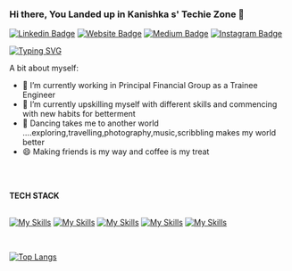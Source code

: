 ### Hi there, You Landed up in Kanishka s' Techie Zone 👋

[![Linkedin Badge](https://img.shields.io/badge/LinkedIn-0077B5?style=for-the-badge&logo=linkedin&logoColor=white)](https://www.linkedin.com/in/kanishkakataria)
[![Website Badge](https://img.shields.io/badge/website-000000?style=for-the-badge&logo=About.me&logoColor=white)](https://kanishkakataria.vercel.app)
[![Medium Badge](https://img.shields.io/badge/Medium-12100E?style=for-the-badge&logo=medium&logoColor=white)](https://medium.com/@kanishka.kataria99)
[![Instagram Badge](https://img.shields.io/badge/Instagram-E4405F?style=for-the-badge&logo=instagram&logoColor=white)](https://www.linkedin.com/in/kanishkakataria)


[![Typing SVG](https://readme-typing-svg.demolab.com?font=Fira+Code&duration=10000&pause=2000&color=2FA4D8&background=14FFDD00&width=435&lines=Diving+Into+New+Is+My+Maxim)](https://git.io/typing-svg)
<!--
**kanishkakataria/kanishkakataria** is a ✨ _special_ ✨ repository because its `README.md` (this file) appears on your GitHub profile.
![](https://cdn.hackernoon.com/images/ckxz-5-f-75-v-00-z-00-as-638-qw-6-ofc.jpg)-->
A bit about myself:

- 🔭 I’m currently working in Principal Financial Group as a Trainee Engineer
- 🌱 I’m currently upskilling myself with different skills and commencing with new habits for betterment 
- 👯 Dancing takes me to another world ....exploring,travelling,photography,music,scribbling makes my world better
- 😄 Making friends is my way and coffee is my treat



<br>
<br>

**TECH STACK**  
<br>

[![My Skills](https://skillicons.dev/icons?i=java,python,cpp,c,mysql,mongodb&theme=light)](https://skillicons.dev)
[![My Skills](https://skillicons.dev/icons?i=js,html,css,nodejs,react,bootstrap)](https://skillicons.dev)
[![My Skills](https://skillicons.dev/icons?i=spring,selenium)](https://skillicons.dev)
[![My Skills](https://skillicons.dev/icons?i=tensorflow,pytorch,keras)](https://skillicons.dev)
[![My Skills](https://skillicons.dev/icons?i=git,kubernetes,vscode,gitlab,github,vercel,heroku,unreal,anaconda)](https://skillicons.dev)




<br>

[![Top Langs](https://github-readme-stats.vercel.app/api/top-langs/?username=kanishkakataria&layout=compact)](https://github.com/kanishkakataria/github-readme-stats)
